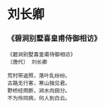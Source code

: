 # 刘长卿

### 《碧涧别墅喜皇甫侍御相访》
```
《碧涧别墅喜皇甫侍御相访》
〔唐代〕 刘长卿

荒村带返照，落叶乱纷纷。
古路无行客，寒山独见君。
野桥经雨断，涧水向田分。
不为怜同病，何人到白云。
```
